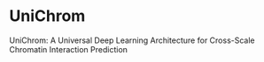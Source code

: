 # UniChrom
UniChrom: A Universal Deep Learning Architecture for Cross-Scale Chromatin Interaction Prediction
